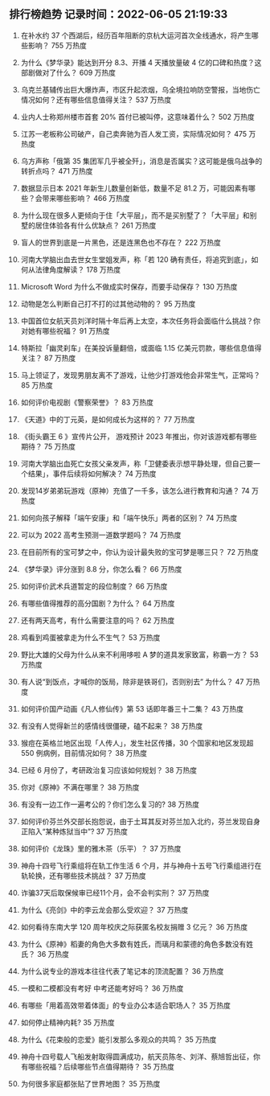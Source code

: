 
## 排行榜趋势 记录时间：2022-06-05 21:19:33
  
  1. 在补水约 37 个西湖后，经历百年阻断的京杭大运河首次全线通水，将产生哪些影响？ 755 万热度
    
  2. 为什么《梦华录》能达到开分 8.3、开播 4 天播放量破 4 亿的口碑和热度？这部剧做对了什么？ 609 万热度
    
  3. 乌克兰基辅传出巨大爆炸声，市区升起浓烟，乌全境拉响防空警报，当地伤亡情况如何？还有哪些信息值得关注？ 537 万热度
    
  4. 业内人士称郑州楼市首套  20% 首付已被叫停，这意味着什么？ 502 万热度
    
  5. 江苏一老板称公司破产，自己卖奔驰为百人发工资，实际情况如何？ 475 万热度
    
  6. 乌方声称「俄第 35 集团军几乎被全歼」，消息是否属实？这可能是俄乌战争的转折点吗？ 471 万热度
    
  7. 数据显示日本 2021 年新生儿数量创新低，数量不足 81.2 万，可能因素有哪些？会带来哪些影响？ 466 万热度
    
  8. 为什么现在很多人更倾向于住「大平层」，而不是买别墅了？「大平层」和别墅的居住体验各有什么优缺点？ 261 万热度
    
  9. 盲人的世界到底是一片黑色，还是连黑色也不存在？ 222 万热度
    
  10. 河南大学脑出血去世女生堂姐发声，称「若 120 确有责任，将追究到底」，如何从法律角度解读？ 178 万热度
    
  11. Microsoft Word 为什么不做成实时保存，而要手动保存？ 130 万热度
    
  12. 动物是怎么判断自己打不打的过其他动物的？ 95 万热度
    
  13. 中国首位女航天员刘洋时隔十年后再上太空，本次任务将会面临什么挑战？你对她有哪些祝福？ 91 万热度
    
  14. 特斯拉「幽灵刹车」在美投诉量翻倍，或面临 1.15 亿美元罚款，哪些信息值得关注？ 87 万热度
    
  15. 马上领证了，发现男朋友离不了游戏，让他少打游戏他会非常生气，正常吗？ 85 万热度
    
  16. 如何评价电视剧《警察荣誉》？ 83 万热度
    
  17. 《天道》中的丁元英，是如何成长为这样的？ 77 万热度
    
  18. 《街头霸王 6 》宣传片公开， 游戏预计 2023 年推出，你对该游戏都有哪些期待？ 75 万热度
    
  19. 河南大学脑出血死亡女孩父亲发声，称「卫健委表示想平静处理，但自己要一个结果」，事件后续将如何解决？ 74 万热度
    
  20. 发现14岁弟弟玩游戏（原神）充值了一千多，该怎么进行教育和沟通？ 74 万热度
    
  21. 如何向孩子解释「端午安康」和「端午快乐」两者的区别？ 74 万热度
    
  22. 可以为 2022 高考生预测一道数学题吗？ 74 万热度
    
  23. 在目前所有的宝可梦之中，你认为设计最失败的宝可梦是哪三只？ 72 万热度
    
  24. 《梦华录》评分涨到 8.8 分，你怎么看？ 66 万热度
    
  25. 如何评价武术兵道暂定的段位制度？ 66 万热度
    
  26. 有哪些值得推荐的高分国剧？为什么？ 64 万热度
    
  27. 还有两天高考，有什么需要注意的吗？ 62 万热度
    
  28. 鸡看到鸡蛋被拿走为什么不生气？ 53 万热度
    
  29. 野比大雄的父母为什么从来不利用哆啦 A 梦的道具发家致富，称霸一方？ 53 万热度
    
  30. 有人说“到饭点，才喊你的饭局，除非是铁哥们，否则别去” 为什么？ 47 万热度
    
  31. 如何评价国产动画《凡人修仙传》第 53 话即年番三十二集？ 43 万热度
    
  32. 有没有人觉得新兰的感情线很僵硬，磕不起来？ 38 万热度
    
  33. 猴痘在英格兰地区出现「人传人」，发生社区传播，30 个国家和地区发现超 550 例病例，目前情况如何？ 38 万热度
    
  34. 已经 6 月份了，考研政治复习应该如何规划？ 38 万热度
    
  35. 你对《原神》不满在哪里？ 38 万热度
    
  36. 有没有一边工作一遍考公的？你们怎么复习的? 38 万热度
    
  37. 如何评价芬兰外交部长抱怨说，由于土耳其反对芬兰加入北约，芬兰发现自身正陷入“某种炼狱当中”? 37 万热度
    
  38. 如何评价《龙珠》里的雅木茶（乐平）？ 37 万热度
    
  39. 神舟十四号飞行乘组将在轨工作生活 6 个月，并与神舟十五号飞行乘组进行在轨轮换，还有哪些技术挑战？ 37 万热度
    
  40. 诈骗37天后取保候审已经11个月，会不会判实刑？ 37 万热度
    
  41. 为什么《亮剑》中的李云龙会那么受欢迎？ 37 万热度
    
  42. 如何看待东南大学 120 周年校庆之际获匿名校友捐赠 3 亿元？ 36 万热度
    
  43. 为什么《原神》稻妻的角色大多数有姓氏，而璃月和蒙德的角色多数没有姓氏？ 36 万热度
    
  44. 为什么说专业的游戏本往往代表了笔记本的顶流配置？ 36 万热度
    
  45. 一模和二模都没有考好 中考还能考好吗？ 36 万热度
    
  46. 有哪些「用着高效带着体面」的专业办公本适合职场人？ 35 万热度
    
  47. 如何停止精神内耗? 35 万热度
    
  48. 为什么《花束般的恋爱》能引发那么多观众的共鸣？ 35 万热度
    
  49. 神舟十四号载人飞船发射取得圆满成功，航天员陈冬、刘洋、蔡旭哲出征，你有哪些祝福？后续哪些节点值得期待？ 35 万热度
    
  50. 为何很多家庭都张贴了世界地图？ 35 万热度
    